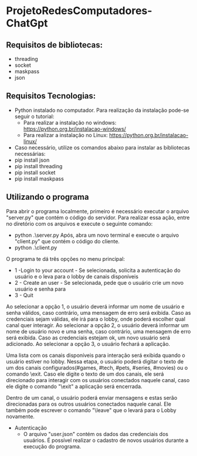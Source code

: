 # ProjetoRedesComputadores-ChatGpt

## Requisitos de bibliotecas:
* threading
* socket
* maskpass
* json


## Requisitos Tecnologias:

* Python instalado no computador. Para realização da instalação pode-se seguir o tutorial: 
  * Para realizar a instalação no windows: https://python.org.br/instalacao-windows/
  * Para realizar a instalação no Linux: https://python.org.br/instalacao-linux/
 * Caso necessário, utilize os comandos abaixo para instalar as bibliotecas necessárias:
  * pip install json
  * pip install threading
  * pip install socket
  * pip install maskpass

## Utilizando o programa

Para abrir o programa localmente, primeiro é necessário executar o arquivo "server.py" que contém o código do servidor. 
Para realizar essa ação, entre no diretório com os arquivos e execute o seguinte comando: 
* python .\server.py
Após, abra um novo terminal e execute o arquivo "client.py" que contém o código do cliente.
* python .\client.py

O programa te dá três opções no menu principal: 
* 1 -Login to your account - Se selecionada, solicita a autenticação do usuário e o leva para o lobby de canais disponíveis
* 2 - Create an user - Se selecionada, pede que o usuário crie um novo usuário e senha para 
* 3 - Quit

Ao selecionar a opção 1, o usuário deverá informar um nome de usuário e senha válidos, caso contrário, uma mensagem de erro será exibida. Caso as credenciais sejam válidas, ele irá para o lobby, onde poderá escolher qual canal quer interagir.
Ao selecionar a opção 2, o usuário deverá informar um nome de usuário novo e uma senha, caso contrário, uma mensagem de erro será exibida. Caso as credenciais estejam ok, um novo usuário será adicionado.
Ao selecionar a opção 3, o usuário fechará a aplicação.

Uma lista com os canais disponíveis para interação será exibida quando o usuário estiver no lobby. Nessa etapa, o usuário poderá digitar o texto de um dos canais configurados(#games, #tech, #pets, #series, #movies) ou o comando \exit. 
Caso ele digite o texto de um dos canais, ele será direcionado para interagir com os usuários conectados naquele canal, caso ele digite o comando "\exit" a aplicação será encerrada.

Dentro de um canal, o usuário poderá enviar mensagens e estas serão direcionadas para os outros usuários conectados naquele canal. Ele também pode escrever o comando "\leave" que o levará para o Lobby novamente.
* Autenticação
  * O arquivo "user.json" contém os dados das credenciais dos usuários. É possível realizar o cadastro de novos usuários durante a execução do programa.

